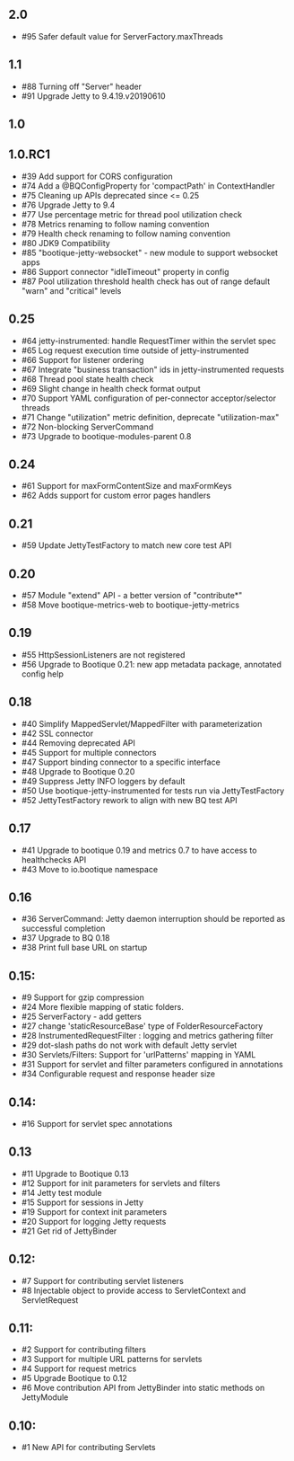 ## 2.0

* #95 Safer default value for ServerFactory.maxThreads 

## 1.1

* #88 Turning off "Server" header
* #91 Upgrade Jetty to 9.4.19.v20190610

## 1.0

## 1.0.RC1

* #39 Add support for CORS configuration
* #74 Add a @BQConfigProperty for 'compactPath' in ContextHandler
* #75 Cleaning up APIs deprecated since <= 0.25
* #76 Upgrade Jetty to 9.4
* #77 Use percentage metric for thread pool utilization check
* #78 Metrics renaming to follow naming convention
* #79 Health check renaming to follow naming convention
* #80 JDK9 Compatibility
* #85 "bootique-jetty-websocket" - new module to support websocket apps
* #86 Support connector "idleTimeout" property in config 
* #87 Pool utilization threshold health check has out of range default "warn" and "critical" levels

## 0.25

* #64 jetty-instrumented: handle RequestTimer within the servlet spec
* #65 Log request execution time outside of jetty-instrumented
* #66 Support for listener ordering
* #67 Integrate "business transaction" ids in jetty-instrumented requests
* #68 Thread pool state health check
* #69 Slight change in health check format output 
* #70 Support YAML configuration of per-connector acceptor/selector threads
* #71 Change "utilization" metric definition, deprecate "utilization-max"
* #72 Non-blocking ServerCommand
* #73 Upgrade to bootique-modules-parent 0.8

## 0.24

* #61 Support for maxFormContentSize and maxFormKeys
* #62 Adds support for custom error pages handlers

## 0.21

* #59 Update JettyTestFactory to match new core test API

## 0.20

* #57 Module "extend" API - a better version of "contribute*"
* #58 Move bootique-metrics-web to bootique-jetty-metrics

## 0.19

* #55 HttpSessionListeners are not registered
* #56 Upgrade to Bootique 0.21: new app metadata package, annotated config help

## 0.18

* #40 Simplify MappedServlet/MappedFilter with parameterization
* #42 SSL connector
* #44 Removing deprecated API
* #45 Support for multiple connectors
* #47 Support binding connector to a specific interface
* #48 Upgrade to Bootique 0.20
* #49 Suppress Jetty INFO loggers by default
* #50 Use bootique-jetty-instrumented for tests run via JettyTestFactory
* #52 JettyTestFactory rework to align with new BQ test API

## 0.17

* #41 Upgrade to bootique 0.19 and metrics 0.7 to have access to healthchecks API
* #43 Move to io.bootique namespace

## 0.16

* #36 ServerCommand: Jetty daemon interruption should be reported as successful completion
* #37 Upgrade to BQ 0.18
* #38 Print full base URL on startup

## 0.15:

*  #9 Support for gzip compression
* #24 More flexible mapping of static folders.
* #25 ServerFactory - add getters
* #27 change 'staticResourceBase' type of FolderResourceFactory
* #28 InstrumentedRequestFilter : logging and metrics gathering filter 
* #29 dot-slash paths do not work with default Jetty servlet
* #30 Servlets/Filters: Support for 'urlPatterns' mapping in YAML
* #31 Support for servlet and filter parameters configured in annotations 
* #34 Configurable request and response header size

## 0.14:

* #16 Support for servlet spec annotations

## 0.13

* #11 Upgrade to Bootique 0.13
* #12 Support for init parameters for servlets and filters
* #14 Jetty test module
* #15 Support for sessions in Jetty
* #19 Support for context init parameters
* #20 Support for logging Jetty requests
* #21 Get rid of JettyBinder
  
## 0.12:

* #7 Support for contributing servlet listeners
* #8 Injectable object to provide access to ServletContext and ServletRequest

## 0.11:

* #2 Support for contributing filters
* #3 Support for multiple URL patterns for servlets
* #4 Support for request metrics
* #5 Upgrade Bootique to 0.12
* #6 Move contribution API from JettyBinder into static methods on JettyModule
 
## 0.10:

* #1 New API for contributing Servlets
